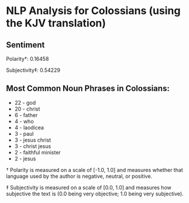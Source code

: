 # NLP Analysis for Colossians (using the KJV translation)

## Sentiment

Polarity†: 0.16458

Subjectivity‡: 0.54229

## Most Common Noun Phrases in Colossians:

 * 22	-  god
 * 20	-  christ
 * 6	-  father
 * 4	-  who
 * 4	-  laodicea
 * 3	-  paul
 * 3	-  jesus christ
 * 3	-  christ jesus
 * 2	-  faithful minister
 * 2	-  jesus


† Polarity is measured on a scale of [-1.0, 1.0] and measures whether that language used by the author is negative, neutral, or positive.

‡ Subjectivity is measured on a scale of [0.0, 1.0] and measures how subjective the text is (0.0 being very objective; 1.0 being very subjective).